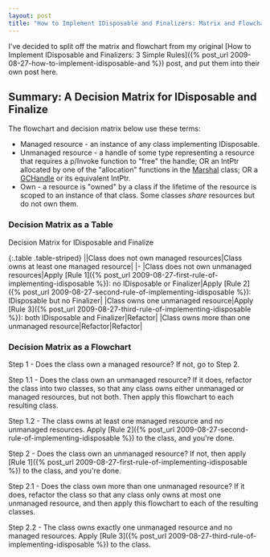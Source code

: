 ```yaml
---
layout: post
title: "How to Implement IDisposable and Finalizers: Matrix and Flowchart"
---
```

I've decided to split off the matrix and flowchart from my original [How to Implement IDisposable and Finalizers: 3 Simple Rules]({% post_url 2009-08-27-how-to-implement-idisposable-and %}) post, and put them into their own post here.

## Summary: A Decision Matrix for IDisposable and Finalize

The flowchart and decision matrix below use these terms:

- Managed resource - an instance of any class implementing IDisposable.
- Unmanaged resource - a handle of some type representing a resource that requires a p/Invoke function to "free" the handle; OR an IntPtr allocated by one of the "allocation" functions in the [Marshal](http://msdn.microsoft.com/en-us/library/system.runtime.interopservices.marshal.aspx?WT.mc_id=DT-MVP-5000058) class; OR a [GCHandle](http://msdn.microsoft.com/en-us/library/system.runtime.interopservices.gchandle.aspx?WT.mc_id=DT-MVP-5000058) or its equivalent IntPtr.
- Own - a resource is "owned" by a class if the lifetime of the resource is scoped to an instance of that class. Some classes _share_ resources but do not own them.

### Decision Matrix as a Table

<div class="panel panel-default" markdown="1">
  <div class="panel-heading">Decision Matrix for IDisposable and Finalize</div>

{:.table .table-striped}
||Class does not own managed resources|Class owns at least one managed resource|
|-
|Class does not own unmanaged resources|Apply [Rule 1]({% post_url 2009-08-27-first-rule-of-implementing-idisposable %}): no IDisposable or Finalizer|Apply [Rule 2]({% post_url 2009-08-27-second-rule-of-implementing-idisposable %}): IDisposable but no Finalizer|
|Class owns one unmanaged resource|Apply [Rule 3]({% post_url 2009-08-27-third-rule-of-implementing-idisposable %}): both IDisposable and Finalizer|Refactor|
|Class owns more than one unmanaged resource|Refactor|Refactor|

</div>

### Decision Matrix as a Flowchart

Step 1 - Does the class own a managed resource? If not, go to Step 2.

Step 1.1 - Does the class own an unmanaged resource? If it does, refactor the class into two classes, so that any class owns either unmanaged or managed resources, but not both. Then apply this flowchart to each resulting class.

Step 1.2 - The class owns at least one managed resource and no unmanaged resources. Apply [Rule 2]({% post_url 2009-08-27-second-rule-of-implementing-idisposable %}) to the class, and you're done.

Step 2 - Does the class own an unmanaged resource? If not, then apply [Rule 1]({% post_url 2009-08-27-first-rule-of-implementing-idisposable %}) to the class, and you're done.

Step 2.1 - Does the class own more than one unmanaged resource? If it does, refactor the class so that any class only owns at most one unmanaged resource, and then apply this flowchart to each of the resulting classes.

Step 2.2 - The class owns exactly one unmanaged resource and no managed resources. Apply [Rule 3]({% post_url 2009-08-27-third-rule-of-implementing-idisposable %}) to the class.

